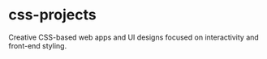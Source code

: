 # css-projects
Creative CSS-based web apps and UI designs focused on interactivity and front-end styling.

